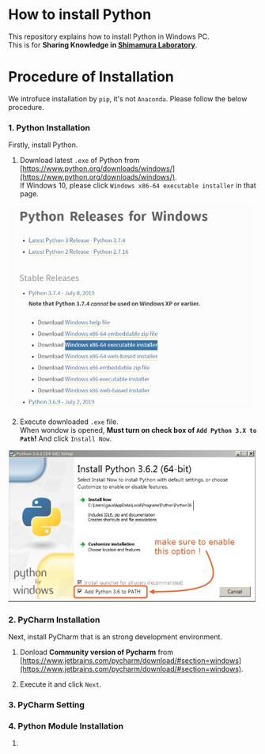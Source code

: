 # How to install Python

This repository explains how to install Python in Windows PC.  
This is for **Sharing Knowledge in [Shimamura Laboratory](http://www.sie.ics.saitama-u.ac.jp)**.

# Procedure of Installation

We introfuce installation by `pip`, it's not `Anaconda`.
Please follow the below procedure.

### 1.  Python Installation

Firstly, install Python.

  1. Download latest `.exe` of Python from [https://www.python.org/downloads/windows/](https://www.python.org/downloads/windows/).  
  If Windows 10, please click `Windows x86-64 executable installer` in that page.  
  <img src="https://github.com/Shimamura-Lab-SU/How-to-setting-Python/blob/master/python_page.jpg" width="500px">
  
  2. Execute downloaded `.exe` file.  
  When wondow is opened, **Must turn on check box of `Add Python 3.X to Path`!** And click `Install Now`.  
  <img src="https://github.com/Shimamura-Lab-SU/How-to-setting-Python/blob/master/python_path.jpg" width="500px">
  
### 2.  PyCharm Installation

Next, install PyCharm that is an strong development environment.

  1.  Donload **Community version of Pycharm** from [https://www.jetbrains.com/pycharm/download/#section=windows](https://www.jetbrains.com/pycharm/download/#section=windows). 
  
  2. Execute it and click `Next`.
  
### 3.  PyCharm Setting


### 4.  Python Module Installation

  1. 
